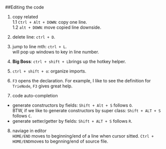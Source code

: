 ##Editing the code  
1. copy related  
1.1 `Ctrl + Alt + DOWN`: copy one line.   
1.2 `alt + DOWN`: move copied line downside.  

2. delete line: `ctrl + D`.   

3. jump to line mth: `ctrl + L`.  
   will pop up windows to key in line number.   
   
4. **Big Boss**: `ctrl + shift + L`brings up the hotkey helper.  

5. `ctrl + shift + o`: organize imports. 

6. `F3` opens the declaration. 
For example, I like to see the definition for `TrieNode`, `F3` gives great help.  

7. code auto-completion  
* generate constructors by fields: 
`Shift + Alt + S` follows `O`.  
BTW, if we like to generate constructors by super class: 
`Shift + ALT + S` follows `C`.  
* generate setter/getter by fields: 
`Shift + ALT + S` follows `R`.  

8. naviage in editor  
`HOME/END` moves to beginning/end of a line when cursor sitted. 
`Ctrl + HOME/END`moves to begnning/end of source file. 



